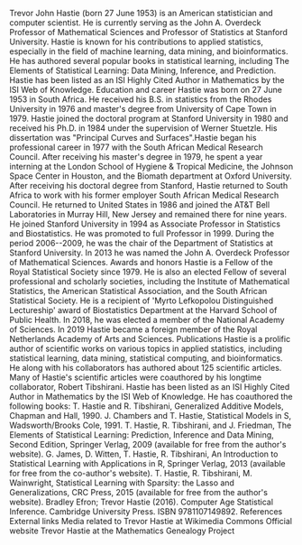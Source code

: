 Trevor John Hastie (born 27 June 1953) is an American statistician and
computer scientist. He is currently serving as the John A. Overdeck
Professor of Mathematical Sciences and Professor of Statistics at
Stanford University. Hastie is known for his contributions to applied
statistics, especially in the field of machine learning, data mining,
and bioinformatics. He has authored several popular books in statistical
learning, including The Elements of Statistical Learning: Data Mining,
Inference, and Prediction. Hastie has been listed as an ISI Highly Cited
Author in Mathematics by the ISI Web of Knowledge. Education and career
Hastie was born on 27 June 1953 in South Africa. He received his B.S. in
statistics from the Rhodes University in 1976 and master\'s degree from
University of Cape Town in 1979. Hastie joined the doctoral program at
Stanford University in 1980 and received his Ph.D. in 1984 under the
supervision of Werner Stuetzle. His dissertation was \"Principal Curves
and Surfaces\".Hastie began his professional career in 1977 with the
South African Medical Research Council. After receiving his master\'s
degree in 1979, he spent a year interning at the London School of
Hygiene & Tropical Medicine, the Johnson Space Center in Houston, and
the Biomath department at Oxford University. After receiving his
doctoral degree from Stanford, Hastie returned to South Africa to work
with his former employer South African Medical Research Council. He
returned to United States in 1986 and joined the AT&T Bell Laboratories
in Murray Hill, New Jersey and remained there for nine years. He joined
Stanford University in 1994 as Associate Professor in Statistics and
Biostatistics. He was promoted to full Professor in 1999. During the
period 2006--2009, he was the chair of the Department of Statistics at
Stanford University. In 2013 he was named the John A. Overdeck Professor
of Mathematical Sciences. Awards and honors Hastie is a Fellow of the
Royal Statistical Society since 1979. He is also an elected Fellow of
several professional and scholarly societies, including the Institute of
Mathematical Statistics, the American Statistical Association, and the
South African Statistical Society. He is a recipient of \'Myrto
Lefkopolou Distinguished Lectureship\' award of Biostatistics Department
at the Harvard School of Public Health. In 2018, he was elected a member
of the National Academy of Sciences. In 2019 Hastie became a foreign
member of the Royal Netherlands Academy of Arts and Sciences.
Publications Hastie is a prolific author of scientific works on various
topics in applied statistics, including statistical learning, data
mining, statistical computing, and bioinformatics. He along with his
collaborators has authored about 125 scientific articles. Many of
Hastie\'s scientific articles were coauthored by his longtime
collaborator, Robert Tibshirani. Hastie has been listed as an ISI Highly
Cited Author in Mathematics by the ISI Web of Knowledge. He has
coauthored the following books: T. Hastie and R. Tibshirani, Generalized
Additive Models, Chapman and Hall, 1990. J. Chambers and T. Hastie,
Statistical Models in S, Wadsworth/Brooks Cole, 1991. T. Hastie, R.
Tibshirani, and J. Friedman, The Elements of Statistical Learning:
Prediction, Inference and Data Mining, Second Edition, Springer Verlag,
2009 (available for free from the author\'s website). G. James, D.
Witten, T. Hastie, R. Tibshirani, An Introduction to Statistical
Learning with Applications in R, Springer Verlag, 2013 (available for
free from the co-author\'s website). T. Hastie, R. Tibshirani, M.
Wainwright, Statistical Learning with Sparsity: the Lasso and
Generalizations, CRC Press, 2015 (available for free from the author\'s
website). Bradley Efron; Trevor Hastie (2016). Computer Age Statistical
Inference. Cambridge University Press. ISBN 9781107149892. References
External links Media related to Trevor Hastie at Wikimedia Commons
Official website Trevor Hastie at the Mathematics Genealogy Project
